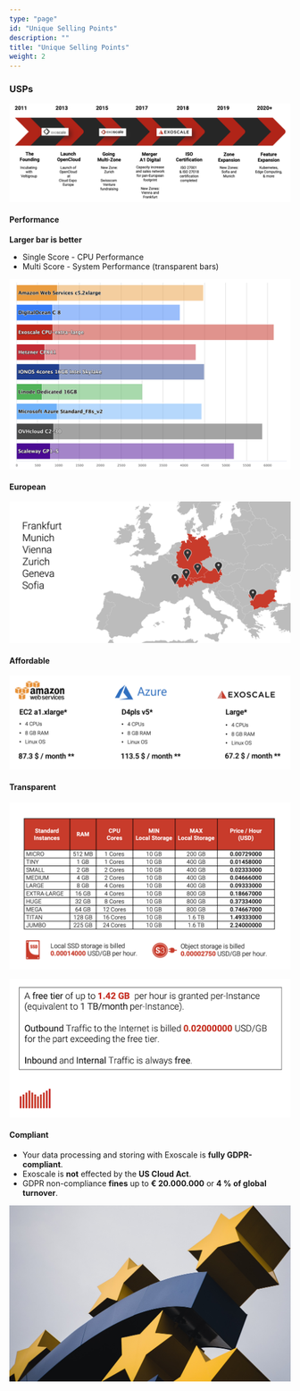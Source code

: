 ```yaml
---
type: "page"
id: "Unique Selling Points"
description: ""
title: "Unique Selling Points"
weight: 2
---
```



### USPs

![exo-history](exo-history.png)

#### Performance
**Larger bar is better**
- Single Score - CPU Performance
- Multi Score - System Performance (transparent bars)

![performance2](performance2.png)

#### European

![zones](zones.png)

#### Affordable

![price-compare](price-compare.png)

#### Transparent

![trans_pricing](trans_pricing.png)

![free-traffic](free-traffic.png)

#### Compliant
- Your data processing and storing with Exoscale is **fully GDPR-compliant**.
- Exoscale is **not** effected by the **US Cloud Act**.
- GDPR non-compliance **fines** up to **€ 20.000.000** or **4 % of global turnover**.

![eu](eu.png)
